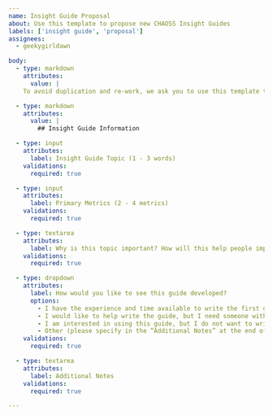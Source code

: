 ```yaml
---
name: Insight Guide Proposal
about: Use this template to propose new CHAOSS Insight Guides
labels: ['insight guide', 'proposal']
assignees:
  - geekygirldawn

body:
  - type: markdown
    attributes:
      value: | 
	To avoid duplication and re-work, we ask you to use this template to propose new CHAOSS Insight Guides. While metrics models are designed with collections of metrics that can be implemented together, these Insight Guides are different from metrics models. Insight guides are designed to help us humans understand how to interpret metrics within a narrow topic and make improvements based on what is learned from that interpretation. Each Insight Guide should focus on 2-4 metrics, but can include a list of additional metrics in Step 3 - Gather Additional Data if needed.

  - type: markdown
    attributes:
      value: |
        ## Insight Guide Information

  - type: input
    attributes:
      label: Insight Guide Topic (1 - 3 words)
    validations:
      required: true

  - type: input
    attributes:
      label: Primary Metrics (2 - 4 metrics)
    validations:
      required: true

  - type: textarea
    attributes:
      label: Why is this topic important? How will this help people improve their open source project and / or community? Who will benefit from this guide?
    validations:
      required: true

  - type: dropdown
    attributes:
      label: How would you like to see this guide developed?
      options:
        - I have the experience and time available to write the first draft
        - I would like to help write the guide, but I need someone with more experience in the topic to help me
        - I am interested in using this guide, but I do not want to write it myself
        - Other (please specify in the “Additional Notes” at the end of this form)
    validations:
      required: true

  - type: textarea
    attributes:
      label: Additional Notes
    validations:
      required: true

---
```

